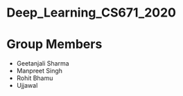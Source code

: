 # Deep_Learning_CS671_2020

# Group Members

- Geetanjali Sharma 
- Manpreet Singh
- Rohit Bhamu
- Ujjawal

